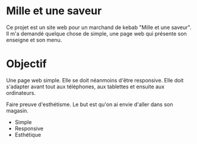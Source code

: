 # Mille et une saveur

Ce projet est un site web pour un marchand de kebab "Mille et une saveur". Il m'a demandé quelque chose de simple, une page web qui présente son enseigne et son menu. 

# Objectif

Une page web simple. Elle se doit néanmoins d'être responsive. Elle doit s'adapter avant tout aux téléphones, aux tablettes et ensuite aux ordinateurs. 

Faire preuve d'esthétisme. Le but est qu'on ai envie d'aller dans son magasin.

 - Simple
 - Responsive
 - Esthétique

